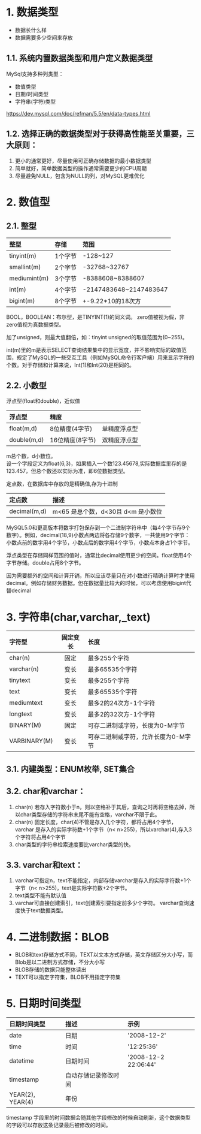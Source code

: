 # 1. 数据类型
- 数据长什么样
- 数据需要多少空间来存放

## 1.1. 系统内置数据类型和用户定义数据类型

MySql支持多种列类型：
- 数值类型
- 日期/时间类型
- 字符串(字符)类型

https://dev.mysql.com/doc/refman/5.5/en/data-types.html

## 1.2. 选择正确的数据类型对于获得高性能至关重要，三大原则：
1. 更小的通常更好，尽量使用可正确存储数据的最小数据类型
1. 简单就好，简单数据类型的操作通常需要更少的CPU周期
1. 尽量避免NULL，包含为NULL的列，对MySQL更难优化


# 2. 数值型
## 2.1. 整型

|整型|存储|范围|
|:-|:-|:-|
|tinyint(m) |1个字节 |-128~127|
|smallint(m) |2个字节 |-32768~32767|
|mediumint(m) |3个字节 |-8388608~8388607|
|int(m) |4个字节 |-2147483648~2147483647|
|bigint(m) |8个字节 |+-9.22*10的18次方|

BOOL，BOOLEAN：布尔型，是TINYINT(1)的同义词。 zero值被视为假，非zero值视为真数据类型。

加了unsigned，则最大值翻倍，如：tinyint unsigned的取值范围为(0~255)。

int(m)里的m是表示SELECT查询结果集中的显示宽度，并不影响实际的取值范围，规定了MySQL的一些交互工具（例如MySQL命令行客户端）用来显示字符的个数。对于存储和计算来说，Int(1)和Int(20)是相同的。


## 2.2. 小数型
浮点型(float和double)，近似值

|浮点型|精度||
|:-|:-|:-|
|float(m,d) |8位精度(4字节)|单精度浮点型|  
|double(m,d) |16位精度(8字节)|双精度浮点型|

m总个数，d小数位。  
设一个字段定义为float(6,3)，如果插入一个数123.45678,实际数据库里存的是123.457，但总个数还以实际为准，即6位数据类型。

定点数，在数据库中存放的是精确值,存为十进制

|定点数|描述|
|:-|:-|
|decimal(m,d) |m<65 是总个数，d<30且 d\<m 是小数位|

MySQL5.0和更高版本将数字打包保存到一个二进制字符串中（每4个字节存9个数字）。例如，decimal(18,9)小数点两边将各存储9个数字，一共使用9个字节：小数点前的数字用4个字节，小数点后的数字用4个字节，小数点本身占1个字节。

浮点类型在存储同样范围的值时，通常比decimal使用更少的空间。float使用4个字节存储。double占用8个字节。

因为需要额外的空间和计算开销，所以应该尽量只在对小数进行精确计算时才使用decimal。例如存储财务数据。但在数据量比较大的时候，可以考虑使用bigint代替decimal

# 3. 字符串(char,varchar,_text)

|字符型|固定变长|长度|
|:-|:-:|:-|
| char(n) |固定|最多255个字符|
| varchar(n) |变长|最多65535个字符|
| tinytext |变长|最多255个字符|
| text |变长|最多65535个字符|
| mediumtext |变长|最多2的24次方-1个字符|
| longtext |变长|最多2的32次方-1个字符|
| BINARY(M) |固定|可存二进制或字符，长度为0-M字节|
| VARBINARY(M) |变长|可存二进制或字符，允许长度为0-M字节|

## 3.1. 内建类型：ENUM枚举, SET集合
## 3.2. char和varchar：
1. char(n) 若存入字符数小于n，则以空格补于其后，查询之时再将空格去掉，所以char类型存储的字符串末尾不能有空格，varchar不限于此。
2. char(n) 固定长度，char(4)不管是存入几个字符，都将占用4个字节，varchar 是存入的实际字符数+1个字节（n< n>255)，所以varchar(4),存入3个字符将占用4个字节
3. char类型的字符串检索速度要比varchar类型的快。

## 3.3. varchar和text：
1. varchar可指定n，text不能指定，内部存储varchar是存入的实际字符数+1个字节（n< n>255)，text是实际字符数+2个字节。
2. text类型不能有默认值
3. varchar可直接创建索引，text创建索引要指定前多少个字符。 varchar查询速度快于text数据类型。

# 4. 二进制数据：BLOB
- BLOB和text存储方式不同，TEXT以文本方式存储，英文存储区分大小写，而Blob是以二进制方式存储，不分大小写
- BLOB存储的数据只能整体读出
- TEXT可以指定字符集，BLOB不用指定字符集
# 5. 日期时间类型

|日期时间类型|描述|示例|
|:-|:-|:-|
| date |日期 |'2008-12-2'|
| time |时间 |'12:25:36'|
| datetime |日期时间 |'2008-12-2 22:06:44'|
| timestamp |自动存储记录修改时间||
| YEAR(2), YEAR(4)|年份||

timestamp 字段里的时间数据会随其他字段修改的时候自动刷新，这个数据类型的字段可以存放这条记录最后被修改的时间。
